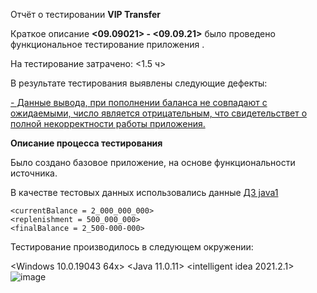 Отчёт о тестировании **VIP Transfer**

Краткое описание
**<09.09021> - <09.09.21>** было проведено функциональное тестирование приложения <VIP transfer>.

На тестирование затрачено: <1.5 ч>
  
В результате тестирования выявлены следующие дефекты:

[- Данные вывода, при пополнении баланса не совпадают с ожидаемыми, число является отрицательным, что свидетельствет о полной некорректности работы приложения.](
  <https://github.com/KolominD/Lesson1Java/issues/1>)

  **Описание процесса тестирования**
  
Было создано базовое приложение, на основе функциональности источника.

В качестве тестовых данных использовались данные [ДЗ java1](
  <https://github.com/netology-code/javaqa-homeworks/blob/master/intro/MERGED.md>)

```
<currentBalance = 2_000_000_000>
<replenishment = 500_000_000>
<finalBalance = 2_500-000-000>
  ```
Тестирование производилось в следующем окружении:

<Windows 10.0.19043 64x>
<Java 11.0.11>
<intelligent idea 2021.2.1>
  ![image](https://user-images.githubusercontent.com/88722090/133812004-8760402b-c46b-4cd8-9859-3a61ad82952b.png)
